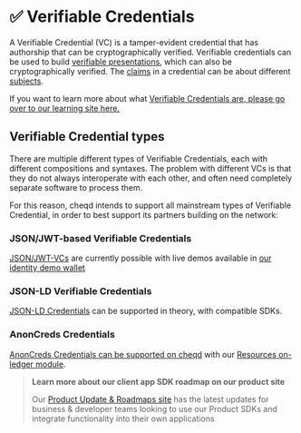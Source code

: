 # ✅ Verifiable Credentials

A Verifiable Credential (VC) is a tamper-evident credential that has authorship that can be cryptographically verified. Verifiable credentials can be used to build [verifiable presentations](https://www.w3.org/TR/vc-data-model/#dfn-verifiable-presentations), which can also be cryptographically verified. The [claims](https://www.w3.org/TR/vc-data-model/#dfn-claims) in a credential can be about different [subjects](https://www.w3.org/TR/vc-data-model/#dfn-subjects).

If you want to learn more about what [Verifiable Credentials are, please go over to our learning site here.](https://learn.cheqd.io/overview/introduction-to-decentralised-identity/what-is-a-verifiable-credential-vc)

## Verifiable Credential types

There are multiple different types of Verifiable Credentials, each with different compositions and syntaxes. The problem with different VCs is that they do not always interoperate with each other, and often need completely separate software to process them.

For this reason, cheqd intends to support all mainstream types of Verifiable Credential, in order to best support its partners building on the network:

### JSON/JWT-based Verifiable Credentials

[JSON/JWT-VCs](json-jwt-credentials.md) are currently possible with live demos available in [our identity demo wallet](wallet.md)

### JSON-LD Verifiable Credentials

[JSON-LD Credentials](json-ld-credentials.md) can be supported in theory, with compatible SDKs.

### AnonCreds Credentials

[AnonCreds Credentials can be supported on cheqd](anoncreds/README.md) with our [Resources on-ledger module](../resources/README.md).

> **Learn more about our client app SDK roadmap on our product site**
>
> Our [Product Update & Roadmaps site](https://product.cheqd.io) has the latest updates for business & developer teams looking to use our Product SDKs and integrate functionality into their own applications
